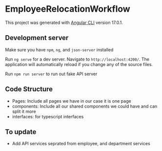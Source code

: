 # EmployeeRelocationWorkflow

This project was generated with [Angular CLI](https://github.com/angular/angular-cli) version 17.0.1.

## Development server

Make sure you have `npm`, `ng`, and `json-server` installed

Run `ng serve` for a dev server. Navigate to `http://localhost:4200/`. The application will automatically reload if you change any of the source files.

Run `npm run server` to run out fake API server

## Code Structure

- Pages: Include all pages we have in our case it is one page
- components: Include all our shared components we could have and can split it more
- interfaces: for typescript interfaces

## To update

- Add API services seprated from employee, and department services